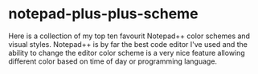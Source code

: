 # notepad-plus-plus-scheme
Here is a collection of my top ten favourit Notepad++ color schemes and visual styles. Notepad++ is by far the best code editor I've used and the ability to change the editor color scheme is a very nice feature allowing different color based on time of day or programming language.

